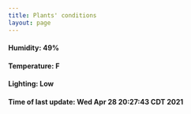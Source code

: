 ```yaml
---
title: Plants' conditions
layout: page
---
```



#### Humidity: 49%
#### Temperature: F
#### Lighting: Low
#### Time of last update: Wed Apr 28 20:27:43 CDT 2021
